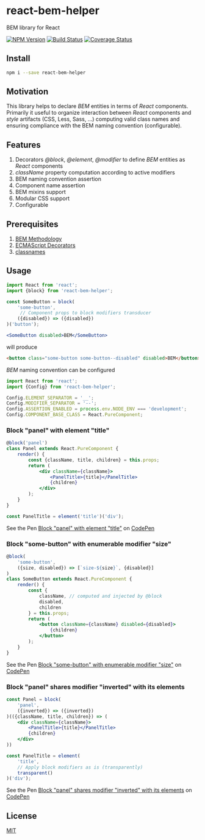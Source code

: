 # react-bem-helper

BEM library for React

[![NPM Version][npm-image]][npm-url]
[![Build Status][travis-image]][travis-url]
[![Coverage Status][coveralls-image]][coveralls-url]

## Install

```bash
npm i --save react-bem-helper
```

## Motivation

This library helps to declare *BEM* entities in terms of *React* components.
Primarily it useful to organize interaction between *React* components
and *style* artifacts (CSS, Less, Sass, ...) computing valid class names
and ensuring compliance with the BEM naming convention (configurable).

## Features

1. Decorators *\@block*, *\@element*, *\@modifier* to define *BEM* entities
as *React* components
2. *className* property computation according to active modifiers
3. BEM naming convention assertion
4. Component name assertion
5. BEM mixins support
6. Modular CSS support
7. Configurable

## Prerequisites

1. [BEM Methodology](https://en.bem.info/methodology/)
2. [ECMAScript Decorators](https://github.com/wycats/javascript-decorators)
3. [classnames](https://www.npmjs.com/package/classnames)

## Usage

```jsx
import React from 'react';
import {block} from 'react-bem-helper';

const SomeButton = block(
    'some-button',
     // Component props to block modifiers transducer
    ({disabled}) => ({disabled})
)('button');
```

```jsx
<SomeButton disabled>BEM</SomeButton>
```

will produce

```html
<button class="some-button some-button--disabled" disabled>BEM</button>
```

*BEM* naming convention can be configured

```javascript
import React from 'react';
import {Config} from 'react-bem-helper';

Config.ELEMENT_SEPARATOR = '__';
Config.MODIFIER_SEPARATOR = '--';
Config.ASSERTION_ENABLED = process.env.NODE_ENV === 'development';
Config.COMPONENT_BASE_CLASS = React.PureComponent;
```

### Block "panel" with element "title"

```jsx
@block('panel')
class Panel extends React.PureComponent {
    render() {
        const {className, title, children} = this.props;
        return (
            <div className={className}>
                <PanelTitle>{title}</PanelTitle>
                {children}
            </div>
        );
    }
}
```

```jsx
const PanelTitle = element('title')('div');
```

See the Pen [Block "panel" with element "title"](https://codepen.io/redneckz/pen/pPrByW)
on [CodePen](http://codepen.io)

### Block "some-button" with enumerable modifier "size"

```jsx
@block(
    'some-button',
    ({size, disabled}) => [`size-${size}`, {disabled}]
)
class SomeButton extends React.PureComponent {
    render() {
        const {
            className, // computed and injected by @block
            disabled,
            children
        } = this.props;
        return (
            <button className={className} disabled={disabled}>
                {children}
            </button>
        );
    }
}
```

See the Pen [Block "some-button" with enumerable modifier "size"](http://codepen.io/redneckz/pen/vmJMwX)
on [CodePen](http://codepen.io)

### Block "panel" shares modifier "inverted" with its elements

```jsx
const Panel = block(
    'panel',
    ({inverted}) => ({inverted})
)(({className, title, children}) => (
    <div className={className}>
        <PanelTitle>{title}</PanelTitle>
        {children}
    </div>
))
```

```jsx
const PanelTitle = element(
    'title',
    // Apply block modifiers as is (transparently)
    transparent()
)('div');
```

See the Pen [Block "panel" shares modifier "inverted" with its elements](https://codepen.io/redneckz/pen/vmrRvN)
on [CodePen](http://codepen.io)

## License

[MIT](http://vjpr.mit-license.org)

[npm-image]: https://img.shields.io/npm/v/live-xxx.svg
[npm-url]: https://npmjs.org/package/live-xxx
[travis-image]: https://travis-ci.org/redneckz/react-bem-helper.svg?branch=master
[travis-url]: https://travis-ci.org/redneckz/react-bem-helper
[coveralls-image]: https://coveralls.io/repos/github/redneckz/react-bem-helper/badge.svg?branch=master
[coveralls-url]: https://coveralls.io/github/redneckz/react-bem-helper?branch=master
